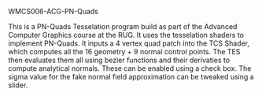 WMCS006-ACG-PN-Quads

This is a PN-Quads Tesselation program build as part of the Advanced Computer Graphics course at the RUG.
It uses the tesselation shaders to implement PN-Quads.
It inputs a 4 vertex quad patch into the TCS Shader, which computes all the 16 geometry + 9 normal control points. 
The TES then evaluates them all using bezier functions and their derivaties to compute analytical normals.
These can be enabled using a check box.
The sigma value for the fake normal field approximation can be tweaked using a slider.